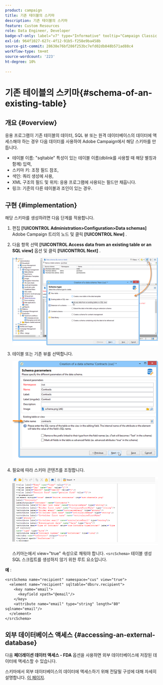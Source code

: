 ```yaml
---
product: campaign
title: 기존 테이블의 스키마
description: 기존 테이블의 스키마
feature: Custom Resources
role: Data Engineer, Developer
badge-v7-only: label="v7" type="Informative" tooltip="Campaign Classic v7에만 적용"
exl-id: 964f1027-627c-4f12-91b5-f258e9ba458b
source-git-commit: 28638e76bf286f253bc7efd02db848b571ad88c4
workflow-type: tm+mt
source-wordcount: '223'
ht-degree: 10%

---
```


# 기존 테이블의 스키마{#schema-of-an-existing-table}

## 개요 {#overview}

응용 프로그램이 기존 테이블의 데이터, SQL 뷰 또는 원격 데이터베이스의 데이터에 액세스해야 하는 경우 다음 데이터를 사용하여 Adobe Campaign에서 해당 스키마를 만듭니다.

* 테이블 이름: &quot;sqltable&quot; 특성이 있는 테이블 이름(dblink를 사용할 때 해당 별칭과 함께) 입력,
* 스키마 키: 조정 필드 참조,
* 색인: 쿼리 생성에 사용,
* XML 구조의 필드 및 위치: 응용 프로그램에 사용되는 필드만 채웁니다.
* 링크: 기준의 다른 테이블과 조인이 있는 경우.

## 구현 {#implementation}

해당 스키마를 생성하려면 다음 단계를 적용합니다.

1. 편집 **[!UICONTROL Administration>Configuration>Data schemas]** Adobe Campaign 트리의 노드 및 클릭 **[!UICONTROL New]** .
1. 다음 항목 선택 **[!UICONTROL Access data from an existing table or an SQL view]** 옵션 및 클릭 **[!UICONTROL Next]** .

   ![](assets/s_ncs_configuration_extand_a_schema.png)

1. 테이블 또는 기존 뷰를 선택합니다.

   ![](assets/s_ncs_configuration_select_table.png)

1. 필요에 따라 스키마 콘텐츠를 조정합니다.

   ![](assets/s_ncs_configuration_view_create_schema.png)

   스키마는에서 view=&quot;true&quot; 속성으로 채워야 합니다. `<srcSchema>` 테이블 생성 SQL 스크립트를 생성하지 않기 위한 루트 요소입니다.

**예** :

```
<srcSchema name="recipient" namespace="cus" view="true">
  <element name="recipient" sqltable="dbsrv.recipient">
    <key name="email">
      <keyfield xpath="@email"/>
    </key>   
    <attribute name="email" type="string" length="80" sqlname="email"/>
  </element>
</srcSchema>
```

## 외부 데이터베이스 액세스 {#accessing-an-external-database}

다음 **페더레이션 데이터 액세스 - FDA** 옵션을 사용하면 외부 데이터베이스에 저장된 데이터에 액세스할 수 있습니다.

스키마에서 외부 데이터베이스의 데이터에 액세스하기 위해 전달될 구성에 대해 자세히 설명합니다. [이 페이지](../../installation/using/creating-data-schema.md).
